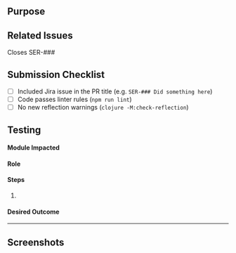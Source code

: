 ## Purpose
<!-- Description of what has been added/changed -->

## Related Issues
Closes SER-###

## Submission Checklist
- [ ] Included Jira issue in the PR title (e.g. `SER-### Did something here`)
- [ ] Code passes linter rules (`npm run lint`)
- [ ] No new reflection warnings (`clojure -M:check-reflection`)

## Testing
#### Module Impacted
<!-- List the Module > Submodule impacted by this test (e.g. Validation > Project Boundary or Subscriptions > Add) -->
<!-- The current list of all Modules is: Account, Home, Subscriptions, Stats, Validation, Reporting, and Admin. -->

#### Role
<!-- Admin, User, or Visitor -->

#### Steps
<!-- All steps needed to test this PR -->
1.

#### Desired Outcome

---

<!-- If needed, add more tests using the format above (Module Impacted, Role, Steps, Desired Outcome) here. -->

## Screenshots
<!-- Add a screen shot when UI changes are included -->

